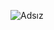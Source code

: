 ![Adsız](https://user-images.githubusercontent.com/116424565/222560504-c03c285d-593a-428b-80e3-fb92147e62b4.png)
